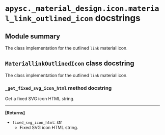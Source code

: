 # `apysc._material_design.icon.material_link_outlined_icon` docstrings

## Module summary

The class implementation for the outlined `link` material icon.

## `MateriallinkOutlinedIcon` class docstring

The class implementation for the outlined `link` material icon.

### `_get_fixed_svg_icon_html` method docstring

Get a fixed SVG icon HTML string.<hr>

**[Returns]**

- `fixed_svg_icon_html`: str
  - Fixed SVG icon HTML string.